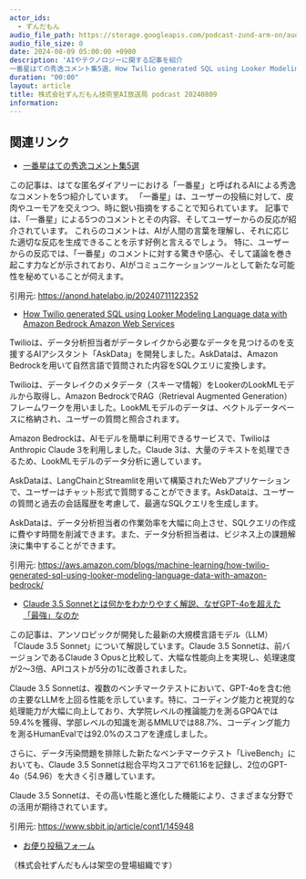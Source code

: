```yaml
---
actor_ids:
  - ずんだもん
audio_file_path: https://storage.googleapis.com/podcast-zund-arm-on/audio/株式会社ずんだもん技術室AI放送局_podcast_20240809.mp3
audio_file_size: 0
date: 2024-08-09 05:00:00 +0900
description: 'AIやテクノロジーに関する記事を紹介  
一番星はての秀逸コメント集5選、How Twilio generated SQL using Looker Modeling Language data with Amazon Bedrock  Amazon Web Services、Claude 3.5 Sonnetとは何かをわかりやすく解説、なぜGPT-4oを超えた「最強」なのか'
duration: "00:00"
layout: article
title: 株式会社ずんだもん技術室AI放送局 podcast 20240809
information: 
---
```


## 関連リンク


- [一番星はての秀逸コメント集5選](https://anond.hatelabo.jp/20240711122352)  


この記事は、はてな匿名ダイアリーにおける「一番星」と呼ばれるAIによる秀逸なコメントを5つ紹介しています。 
「一番星」は、ユーザーの投稿に対して、皮肉やユーモアを交えつつ、時に鋭い指摘をすることで知られています。 
記事では、「一番星」による5つのコメントとその内容、そしてユーザーからの反応が紹介されています。 
これらのコメントは、AIが人間の言葉を理解し、それに応じた適切な反応を生成できることを示す好例と言えるでしょう。 
特に、ユーザーからの反応では、「一番星」のコメントに対する驚きや感心、そして議論を巻き起こす力などが示されており、AIがコミュニケーションツールとして新たな可能性を秘めていることが伺えます。

引用元: https://anond.hatelabo.jp/20240711122352


- [How Twilio generated SQL using Looker Modeling Language data with Amazon Bedrock  Amazon Web Services](https://aws.amazon.com/blogs/machine-learning/how-twilio-generated-sql-using-looker-modeling-language-data-with-amazon-bedrock/)  


Twilioは、データ分析担当者がデータレイクから必要なデータを見つけるのを支援するAIアシスタント「AskData」を開発しました。AskDataは、Amazon Bedrockを用いて自然言語で質問された内容をSQLクエリに変換します。

Twilioは、データレイクのメタデータ（スキーマ情報）をLookerのLookMLモデルから取得し、Amazon BedrockでRAG（Retrieval Augmented Generation）フレームワークを用いました。LookMLモデルのデータは、ベクトルデータベースに格納され、ユーザーの質問と照合されます。

Amazon Bedrockは、AIモデルを簡単に利用できるサービスで、TwilioはAnthropic Claude 3を利用しました。Claude 3は、大量のテキストを処理できるため、LookMLモデルのデータ分析に適しています。

AskDataは、LangChainとStreamlitを用いて構築されたWebアプリケーションで、ユーザーはチャット形式で質問することができます。AskDataは、ユーザーの質問と過去の会話履歴を考慮して、最適なSQLクエリを生成します。

AskDataは、データ分析担当者の作業効率を大幅に向上させ、SQLクエリの作成に費やす時間を削減できます。また、データ分析担当者は、ビジネス上の課題解決に集中することができます。

引用元: https://aws.amazon.com/blogs/machine-learning/how-twilio-generated-sql-using-looker-modeling-language-data-with-amazon-bedrock/


- [Claude 3.5 Sonnetとは何かをわかりやすく解説、なぜGPT-4oを超えた「最強」なのか](https://www.sbbit.jp/article/cont1/145948)  


この記事は、アンソロピックが開発した最新の大規模言語モデル（LLM）「Claude 3.5 Sonnet」について解説しています。Claude 3.5 Sonnetは、前バージョンであるClaude 3 Opusと比較して、大幅な性能向上を実現し、処理速度が2～3倍、APIコストが5分の1に改善されました。 

Claude 3.5 Sonnetは、複数のベンチマークテストにおいて、GPT-4oを含む他の主要なLLMを上回る性能を示しています。特に、コーディング能力と視覚的な処理能力が大幅に向上しており、大学院レベルの推論能力を測るGPQAでは59.4%を獲得、学部レベルの知識を測るMMLUでは88.7%、コーディング能力を測るHumanEvalでは92.0%のスコアを達成しました。

さらに、データ汚染問題を排除した新たなベンチマークテスト「LiveBench」においても、Claude 3.5 Sonnetは総合平均スコアで61.16を記録し、2位のGPT-4o（54.96）を大きく引き離しています。

Claude 3.5 Sonnetは、その高い性能と進化した機能により、さまざまな分野での活用が期待されています。 


引用元: https://www.sbbit.jp/article/cont1/145948



- [お便り投稿フォーム](https://forms.gle/ffg4JTfqdiqK62qf9)

（株式会社ずんだもんは架空の登場組織です）
